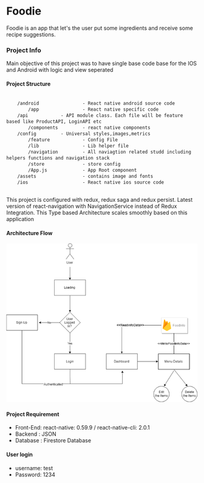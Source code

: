 # Foodie

Foodie is an app that let's the user put some ingredients and receive some recipe suggestions.

### Project Info

Main objective of this project was to have single base code base for the IOS and Android with logic and view seperated 

#### Project Structure 
```

    /android                - React native android source code
    	/app                - React native specific code
	/api		    - API module class. Each file will be feature based like ProductAPI, LoginAPI etc
        /components         - react native components
	/config		    - Universal styles,images,metrics
        /feature            - Config File
        /lib                - Lib helper file   
        /navigation         - All naviagtion related studd including helpers functions and navigation stack
        /store              - store config
        /App.js             - App Root component    
    /assets                 - contains image and fonts
    /ios                    - React native ios source code
     
```

This project is configured with redux, redux saga and redux persist. Latest version of react-navigation with NavigationService instead of Redux Integration. This Type based Architecture scales smoothly based on this application




#### Architecture Flow 
<img src="./assets/Foodie.png"  />


#### Project Requirement 
* Front-End: react-native: 0.59.9 / react-native-cli: 2.0.1
* Backend : JSON 
* Database : Firestore Database

#### User login 
* username: test
* Password: 1234
